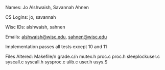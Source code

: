 Names: Jo Alshwaish, Savannah Ahnen

CS Logins: jo, savannah

Wisc IDs: alshwaish, sahnen

Emails: alshwaish@wisc.edu, sahnen@wisc.edu

Implementation passes all tests except 10 and 11

Files Altered:
Makefile/n
grade.c/n
mutex.h
proc.c
proc.h
sleeplockuser.c
syscall.c
syscall.h
sysproc.c
ulib.c
user.h
usys.S
